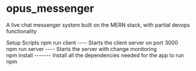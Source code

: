 # opus_messenger
A live chat messenger system built on the MERN stack, with partial devops functionality

Setup Scripts
 npm run client ---- Starts the client server on port 3000<br/>
 npm run server ---- Starts the server with change monitoring<br/>
 npm install ------- Install all the dependencies needed for the app to run<br/>
 npm 
